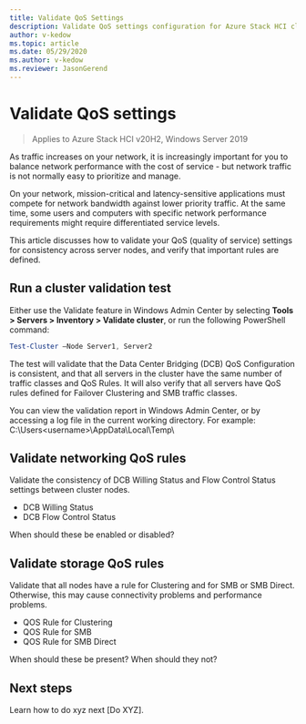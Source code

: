```yaml
---
title: Validate QoS Settings
description: Validate QoS settings configuration for Azure Stack HCI clusters
author: v-kedow
ms.topic: article
ms.date: 05/29/2020
ms.author: v-kedow
ms.reviewer: JasonGerend
---
```


# Validate QoS settings

> Applies to Azure Stack HCI v20H2, Windows Server 2019

As traffic increases on your network, it is increasingly important for you to balance network performance with the cost of service - but network traffic is not normally easy to prioritize and manage.

On your network, mission-critical and latency-sensitive applications must compete for network bandwidth against lower priority traffic. At the same time, some users and computers with specific network performance requirements might require differentiated service levels.

This article discusses how to validate your QoS (quality of service) settings for consistency across server nodes, and verify that important rules are defined.

## Run a cluster validation test

Either use the Validate feature in Windows Admin Center by selecting **Tools > Servers > Inventory > Validate cluster**, or run the following PowerShell command:

```PowerShell
Test-Cluster –Node Server1, Server2
```

The test will validate that the Data Center Bridging (DCB) QoS Configuration is consistent, and that all servers in the cluster have the same number of traffic classes and QoS Rules. It will also verify that all servers have QoS rules defined for Failover Clustering and SMB traffic classes.

You can view the validation report in Windows Admin Center, or by accessing a log file in the current working directory. For example: C:\Users\<username>\AppData\Local\Temp\

## Validate networking QoS rules

Validate the consistency of DCB Willing Status and Flow Control Status settings between cluster nodes.

- DCB Willing Status
- DCB Flow Control Status

When should these be enabled or disabled?

## Validate storage QoS rules

Validate that all nodes have a rule for Clustering and for SMB or SMB Direct. Otherwise, this may cause connectivity problems and performance problems.

- QOS Rule for Clustering
- QOS Rule for SMB
- QOS Rule for SMB Direct

When should these be present? When should they not?

## Next steps

Learn how to do xyz next [Do XYZ].